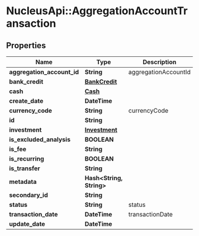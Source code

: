 # NucleusApi::AggregationAccountTransaction

## Properties
Name | Type | Description | Notes
------------ | ------------- | ------------- | -------------
**aggregation_account_id** | **String** | aggregationAccountId | [optional] 
**bank_credit** | [**BankCredit**](BankCredit.md) |  | [optional] 
**cash** | [**Cash**](Cash.md) |  | [optional] 
**create_date** | **DateTime** |  | [optional] 
**currency_code** | **String** | currencyCode | 
**id** | **String** |  | [optional] 
**investment** | [**Investment**](Investment.md) |  | [optional] 
**is_excluded_analysis** | **BOOLEAN** |  | [optional] 
**is_fee** | **String** |  | [optional] 
**is_recurring** | **BOOLEAN** |  | [optional] 
**is_transfer** | **String** |  | [optional] 
**metadata** | **Hash&lt;String, String&gt;** |  | [optional] 
**secondary_id** | **String** |  | [optional] 
**status** | **String** | status | [optional] 
**transaction_date** | **DateTime** | transactionDate | 
**update_date** | **DateTime** |  | [optional] 


